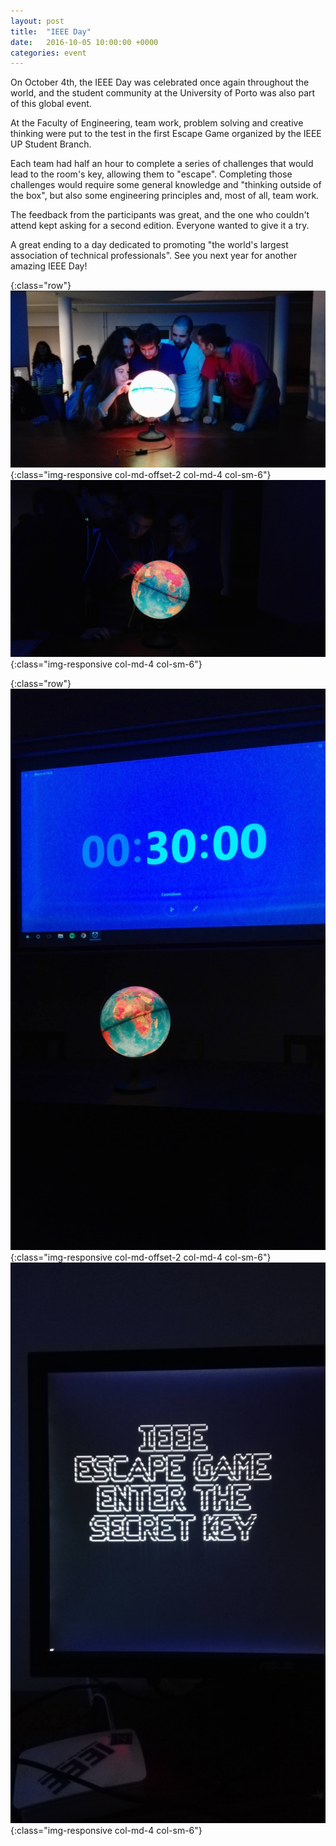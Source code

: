 ```yaml
---
layout: post
title:  "IEEE Day"
date:   2016-10-05 10:00:00 +0000
categories: event
---
```

On October 4th, the IEEE Day was celebrated once again throughout the world, and the student community at the University of Porto was also part of this global event.

<!--more-->

At the Faculty of Engineering, team work, problem solving and creative thinking were put to the test in the first Escape Game organized by the IEEE UP Student Branch. 

Each team had half an hour to complete a series of challenges that would lead to the room's key, allowing them to "escape". Completing those challenges would require some general knowledge and "thinking outside of the box", but also some engineering principles and, most of all, team work.

The feedback from the participants was great, and the one who couldn't attend kept asking for a second edition. Everyone wanted to give it a try.

A great ending to a day dedicated to promoting "the world's largest association of technical professionals". See you next year for another amazing IEEE Day!

{:class="row"}
![IEEE Day event photo](/assets/images/ieeeday3.jpg){:class="img-responsive col-md-offset-2 col-md-4 col-sm-6"}
![IEEE Day event photo](/assets/images/ieeeday4.jpg){:class="img-responsive col-md-4 col-sm-6"}

{:class="row"}
![IEEE Day event photo](/assets/images/ieeeday1.jpg){:class="img-responsive col-md-offset-2 col-md-4 col-sm-6"}
![IEEE Day event photo](/assets/images/ieeeday2.jpg){:class="img-responsive col-md-4 col-sm-6"}